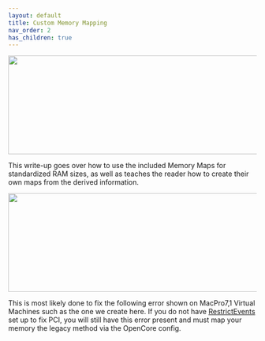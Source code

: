 ```yaml
---
layout: default
title: Custom Memory Mapping
nav_order: 2
has_children: true
---
```


<p align="center">
  <img width="650" height="200" src="../../../assets/HeaderCMM.png">
</p>

This write-up goes over how to use the included Memory Maps for standardized RAM sizes, as well as teaches the reader how to create their own maps from the derived information.

<p align="center">
  <img width="650" height="200" src="../../../assets/VMMemoryError.png">
</p>

This is most likely done to fix the following error shown on MacPro7,1 Virtual Machines such as the one we create here. If you do not have [RestrictEvents](https://github.com/acidanthera/RestrictEvents) set up to fix PCI, you will still have this error present and must map your memory the legacy method via the OpenCore config.
